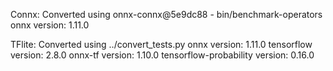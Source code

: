 Connx: Converted using onnx-connx@5e9dc88 - bin/benchmark-operators
onnx version: 1.11.0

TFlite: Converted using ../convert_tests.py
onnx version: 1.11.0
tensorflow version: 2.8.0
onnx-tf version: 1.10.0
tensorflow-probability version: 0.16.0
